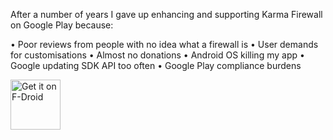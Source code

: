 
After a number of years I gave up enhancing and supporting Karma Firewall on Google Play because:

 • Poor reviews from people with no idea what a firewall is
 • User demands for customisations
 • Almost no donations
 • Android OS killing my app
 • Google updating SDK API too often
 • Google Play compliance burdens

[<img src="https://fdroid.gitlab.io/artwork/badge/get-it-on.png"
     alt="Get it on F-Droid"
     height="80">](https://f-droid.org/packages/net.stargw.fok/)
